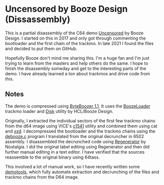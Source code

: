 # Uncensored by Booze Design (Dissassembly)

This is a partial disassembly of the C64 demo [Uncensored](https://csdb.dk/release/?id=133934) by Booze Design. I started on this in 2017 and only got through commenting the bootloader and the first chain of the trackmo.  In late 2021 I found the files and decided to put them on GitHub. 

Hopefully Booze don't mind me sharing this. I'm a huge fan and I'm just trying to learn from the masters and help others do the same.  I hope to finish the disassembly someday and get to the interesting parts of the demo.  I have already learned a ton about trackmos and drive code from this.

## Notes

The demo is compressed using [ByteBoozer 1.1](https://csdb.dk/release/?id=109317). It uses the [BoozeLoader](https://csdb.dk/release/?id=145208) trackmo loader and [Disk](https://csdb.dk/release/?id=145209) utility by HCL/Booze Design.

Originally, I extracted the individual sectors of the first few trackmo chains from the d64 image using VICE's [c1541](https://vice-emu.sourceforge.io/vice_14.html) utility and combined them using cat and [xxd](https://linux.die.net/man/1/xxd). I decompressed the bootloader and the trackmo chains using the [debooze.c](https://gist.github.com/jblang/9fd38f21d64d1cba4c5d549733219d93) program I translated from the original decruncher in 6502 assembly. I disassembled the decrunched code using [Regenerator](https://csdb.dk/release/?id=149429) by Nostalgia. I did the original label editing using Regenerator and then did further manual editing in a text editor.  I have verified that the sources reassemble to the original binary using 64tass.

This involved a lot of manual work, so I have recently written some [demotools](https://github.com/jblang/demotools), which fully automate extraction and decrunching of the files and trackmo chains from the D64 image.

